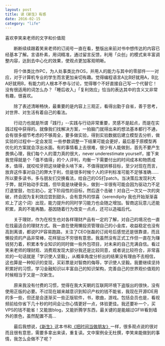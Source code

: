```yaml
---
layout: post
title: 读《新生》有感
date: 2016-02-15
category: "life"
---
```



喜欢李笑来老师的文字和价值观


&emsp;&emsp;断断续续跟着笑来老师的订阅号一直在看，整版出来前对书中想传达的内容已经基本了解。言语朴素，用词精准，通过留言反馈，利用「众创」的模式来丰富调整内容，达到去中心化的效果，使观点更加客观明晰。

&emsp;&emsp;将个体类比作PC，为人处事类比作OS，并用人的能力与其中的零部件一一对应，对于计算机专业的学生而言更加亲切有趣。觉得编程语言A比B好就用A，B比A好就用B，有能力的人根本不参与讨论，觉得哪个不好直接自己写一个代替它！没有很适用的词怎么办？「睡后收入」「复利效应」恰当的表达其中的含义又非常有趣，很喜欢。

&emsp;&emsp;除了表述清晰畅快，最重要的是内容上三观正，看得出勤于自省，善于思考，对世界、对生活有着自己的看法。

&emsp;&emsp;行动力也就是所谓「践行」--实践与行动非常重要，灵感不是起点，而是在实践过程中获得的。就像我们找解决方案，一拍脑门就得出来的想法基本都行不通，会有很多细节考虑的不够周全，要多做实验，得到实验数据后建立模型去分析，做实验的过程中一定会发现 一些参数调整一下结果可能会更好，最后基于原模型再优化的方案就会浮出水面。有的事情看上去很难，很少有人能做到，首先不要产生畏惧心理，我们每个人的潜力真的很大，never underestimate yourself，接下来我觉得就是个「值不值得」的个人评判，均衡一下需要付出的时间成本和物质成本，值得，就咬咬牙把这块硬骨头啃下来，不值得就转移目标，至少对现在而言，放弃这件事对自己的弊大于利，但是很多时候个人的评判标准可能不足够准确……所以要多读书，多与朋友们交换看法，给自己的OS打patch。当决策后发现利大于弊，就开始动手实践，但毕竟是块硬骨头，做到一半很有可能会因为驱动力不足打退堂鼓，勿忘初心，定下阶段性的目标，然后逐个击破！对自己一次又一次的突破，终会因为复利效应尝到甜头，会有意外的惊喜（serendipity 我也开始渐渐喜欢上了这个词）出现，能力提升的同时学习能力也会随之增加。智商这玩意儿还能积累，真的不能再酷，基因随着行为改变一点点，还可以造福后代。

&emsp;&emsp;关于理财，作为在校生也对各样理财产品有一定的了解，对自己的境况也一直在找最适合的理财方式。我一直在使用懒投资管理自己的小金库，收益稳定也没有高到离谱，都说P2P容易跑路，关注了CEO张磊的订阅号后感觉还是很靠谱，而且懒投资的产品非常棒，花样层出不穷很有意思。我虽然没有正式工作但一直在为赚钱努力着，积累本专业知识的同时做一些外包项目，对未来的自己充满自信。看过笑来老师的理财观、消费观发现大部分我还是比较同意，或者说比较符合，非常喜欢的一句话就是「学识使人坚毅」，从概率角度分析出的结果没有理由不去相信，这也算是一种知识的变现，买彩票是对智商的侮辱，学识使人坚毅。我要继续坚持积累好的习惯，学习金融知识以丰富自己的知识架构，完善自己的世界观价值观的时候相当于又是一次新生。

&emsp;&emsp;原来我没有付费的习惯，觉得在我大天朝的互联网环境下盗版出的很快，没有使用正版的必要。不过现在越来越意识到知识产权的钱不能省，我现在开源IDE用的多一些，但还是会逐渐买一些正版软件，书，歌曲，游戏。包括会员也是，看视频前给你省下几十秒的时间会让你心情更好一点，体验更佳。我还要补一个，买VPS的钱不能省！又能放blog，又能折腾学东西，最关键的是能越过GFW看到墙外的景色，虽然配置不高…

&emsp;&emsp;最后我想说，[《新生》](http://b.xinshengdaxue.com/)这本书和[《把时间当做朋友》](http://zhibimo.com/read/xiaolai/ba-shi-jian-dang-zuo-peng-you/)一样，很多观点说的很对而且很有意思，需要多拿出来读，重复读。文中案例全无杜撰，李笑来能做到的事情，我怎么会做不了呢？

